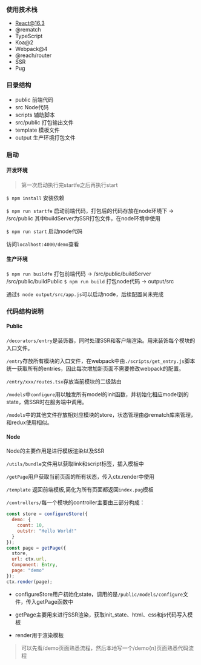 ### 使用技术栈

- React@16.3
- @rematch
- TypeScript
- Koa@2
- Webpack@4
- @reach/router
- SSR
- Pug

### 目录结构

- public 前端代码
- src Node代码
- scripts 辅助脚本
- src/public 打包输出文件
- template 模板文件
- output 生产环境打包文件

### 启动

#### 开发环境
> 第一次启动执行完startfe之后再执行start

`$ npm install` 安装依赖

`$ npm run startfe` 启动前端代码，打包后的代码存放在node环境下 -> /src/public 其中buildServer为SSR打包文件，在node环境中使用 

`$ npm run start` 启动node代码

访问`localhost:4000/demo`查看

#### 生产环境

`$ npm run buildfe` 打包前端代码 -> /src/public/buildServer  /src/public/buildPublic
`$ npm run build` 打包node代码 -> output/src

通过`$ node output/src/app.js`可以启动node，后续配置尚未完成

### 代码结构说明

#### Public

`/decorators/entry`是装饰器，同时处理SSR和客户端渲染。用来装饰每个模块的入口文件。

`/entry`存放所有模块的入口文件，在webpack中由`./scripts/get_entry.js`脚本统一获取所有的entries，因此每次增加新页面不需要修改webpack的配置。

`/entry/xxx/routes.tsx`存放当前模块的二级路由

`/models`中`configure`用以触发所有model的init函数，并初始化相应model到的state，做SSR时在服务端中调用。

`/models`中的其他文件存放相对应模块的store，状态管理由@rematch库来管理，和redux使用相似。

#### Node

Node的主要作用是进行模板渲染以及SSR

`/utils/bundle`文件用以获取link和script标签，插入模板中

`/getPage`用户获取当前页面的所有状态，传入ctx.render中使用

`/template` 返回前端模板,简化为所有页面都返回`index.pug`模板

`/controllers/`每一个模块的controller主要由三部分构成：

```js
const store = configureStore({
  demo: {
    count: 10,
    outstr: "Hello World!"
  }
});
const page = getPage({
  store,
  url: ctx.url,
  Component: Entry,
  page: "demo"
});
ctx.render(page);
```

- configureStore用户初始化state，调用的是`/public/models/configure`文件，传入getPage函数中

- getPage主要用来进行SSR渲染，获取init_state、html、css和js代码写入模板

- render用于渲染模板

> 可以先看/demo页面熟悉流程，然后本地写一个/demo{n}页面熟悉代码流程
